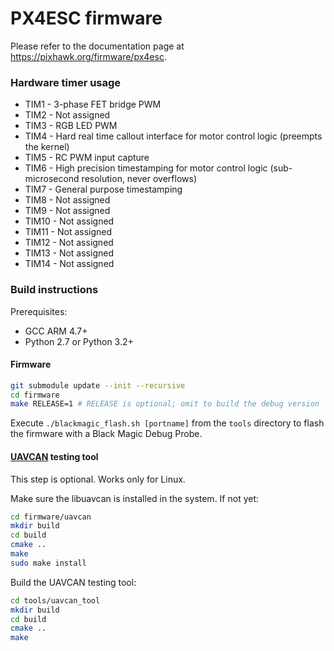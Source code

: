 PX4ESC firmware
===============

Please refer to the documentation page at <https://pixhawk.org/firmware/px4esc>.

### Hardware timer usage
* TIM1 - 3-phase FET bridge PWM
* TIM2 - Not assigned
* TIM3 - RGB LED PWM
* TIM4 - Hard real time callout interface for motor control logic (preempts the kernel)
* TIM5 - RC PWM input capture
* TIM6 - High precision timestamping for motor control logic (sub-microsecond resolution, never overflows)
* TIM7 - General purpose timestamping
* TIM8 - Not assigned
* TIM9 - Not assigned
* TIM10 - Not assigned
* TIM11 - Not assigned
* TIM12 - Not assigned
* TIM13 - Not assigned
* TIM14 - Not assigned

### Build instructions

Prerequisites:

* GCC ARM 4.7+
* Python 2.7 or Python 3.2+

#### Firmware

```bash
git submodule update --init --recursive
cd firmware
make RELEASE=1 # RELEASE is optional; omit to build the debug version
```

Execute `./blackmagic_flash.sh [portname]` from the `tools` directory to flash the firmware with a Black Magic Debug Probe.

#### [UAVCAN](http://uavcan.org/) testing tool

This step is optional. Works only for Linux.

Make sure the libuavcan is installed in the system. If not yet:

```bash
cd firmware/uavcan
mkdir build
cd build
cmake ..
make
sudo make install
```

Build the UAVCAN testing tool:
```bash
cd tools/uavcan_tool
mkdir build
cd build
cmake ..
make
```
